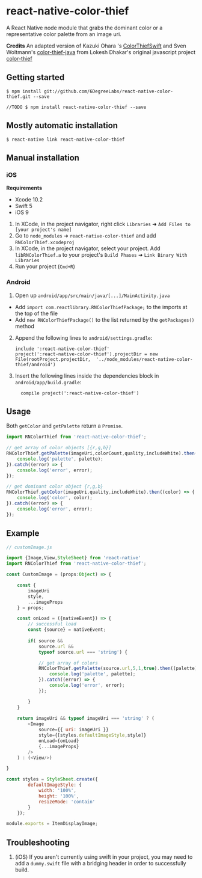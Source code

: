 # react-native-color-thief

A React Native node module that grabs the dominant color or a representative color palette from an image uri.

**Credits**
An adapted version of Kazuki Ohara 's [ColorThiefSwift](https://github.com/yamoridon/ColorThiefSwift) and Sven Woltmann's [color-thief-java](https://github.com/SvenWoltmann/color-thief-java) from Lokesh Dhakar's original javascript project [color-thief](https://github.com/lokesh/color-thief/)


## Getting started
`$ npm install git://github.com/6DegreeLabs/react-native-color-thief.git --save`

`//TODO $ npm install react-native-color-thief --save`

## Mostly automatic installation

`$ react-native link react-native-color-thief`

## Manual installation

### iOS

**Requirements**
- Xcode 10.2
- Swift 5
- iOS 9

1. In XCode, in the project navigator, right click `Libraries` ➜ `Add Files to [your project's name]`
2. Go to `node_modules` ➜ `react-native-color-thief` and add `RNColorThief.xcodeproj`
3. In XCode, in the project navigator, select your project. Add `libRNColorThief.a` to your project's `Build Phases` ➜ `Link Binary With Libraries`
4. Run your project (`Cmd+R`)

### Android

1. Open up `android/app/src/main/java/[...]/MainActivity.java`
  - Add `import com.reactlibrary.RNColorThiefPackage;` to the imports at the top of the file
  - Add `new RNColorThiefPackage()` to the list returned by the `getPackages()` method
2. Append the following lines to `android/settings.gradle`:
  	```
  	include ':react-native-color-thief'
  	project(':react-native-color-thief').projectDir = new File(rootProject.projectDir, 	'../node_modules/react-native-color-thief/android')
  	```
3. Insert the following lines inside the dependencies block in `android/app/build.gradle`:
  	```
      compile project(':react-native-color-thief')
  	```

## Usage
Both `getColor` and `getPalette` return a `Promise`.

```javascript
import RNColorThief from 'react-native-color-thief';

// get array of color objects [{r,g,b}]
RNColorThief.getPalette(imageUri,colorCount,quality,includeWhite).then((palette) => {
	console.log('palette', palette);	
}).catch((error) => {
	console.log('error', error);
});

// get dominant color object {r,g,b}
RNColorThief.getColor(imageUri,quality,includeWhite).then((color) => {
	console.log('color', color);	
}).catch((error) => {
	console.log('error', error);
});

```

## Example

```javascript
// customImage.js

import {Image,View,StyleSheet} from 'react-native'
import RNColorThief from 'react-native-color-thief';

const CustomImage = (props:Object) => {

	const {
		imageUri
		style,
		...imageProps
	} = props;

	const onLoad = ({nativeEvent}) => {
		// successful load
		const {source} = nativeEvent;
		
		if(	source && 
			source.url && 
			typeof source.url === 'string') {

			// get array of colors	
			RNColorThief.getPalette(source.url,5,1,true).then((palette) => {
				console.log('palette', palette);	
			}).catch((error) => {
				console.log('error', error);
			});

		}			
	}
			
	return imageUri && typeof imageUri === 'string' ? (
		<Image 
			source={{ uri: imageUri }}
			style={[styles.defaultImageStyle,style]}
			onLoad={onLoad}
			{...imageProps}
		/>
	) : (<View/>)

}

const styles = StyleSheet.create({
		defaultImageStyle: {
			width: '100%',
			height: '100%',
			resizeMode: 'contain'
		}
	});

module.exports = ItemDisplayImage;
```
  
## Troubleshooting

1. (iOS) If you aren't currently using swift in your project, you may need to add a `dummy.swift` file with a bridging header in order to successfully build.